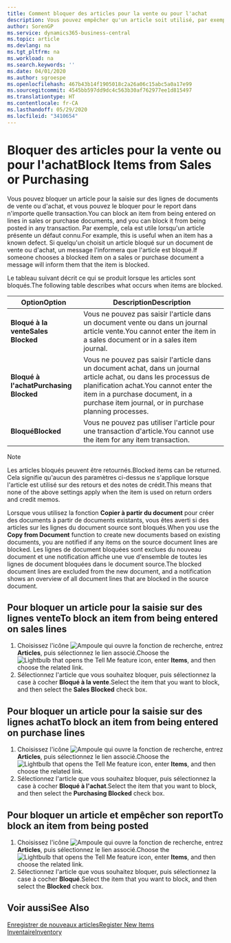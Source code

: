 ```yaml
---
title: Comment bloquer des articles pour la vente ou pour l'achat
description: Vous pouvez empêcher qu'un article soit utilisé, par exemple, dans des documents de vente ou d'achat.
author: SorenGP
ms.service: dynamics365-business-central
ms.topic: article
ms.devlang: na
ms.tgt_pltfrm: na
ms.workload: na
ms.search.keywords: ''
ms.date: 04/01/2020
ms.author: sgroespe
ms.openlocfilehash: 467b43b14f1905018c2a26a06c15abc5a0a17e99
ms.sourcegitcommit: 4545bb597dd9dc4c563b30af762977ee1d815497
ms.translationtype: HT
ms.contentlocale: fr-CA
ms.lasthandoff: 05/29/2020
ms.locfileid: "3410654"
---
```

# <a name="block-items-from-sales-or-purchasing"></a><span data-ttu-id="06104-103">Bloquer des articles pour la vente ou pour l'achat</span><span class="sxs-lookup"><span data-stu-id="06104-103">Block Items from Sales or Purchasing</span></span>
<span data-ttu-id="06104-104">Vous pouvez bloquer un article pour la saisie sur des lignes de documents de vente ou d'achat, et vous pouvez le bloquer pour le report dans n'importe quelle transaction.</span><span class="sxs-lookup"><span data-stu-id="06104-104">You can block an item from being entered on lines in sales or purchase documents, and you can block it from being posted in any transaction.</span></span> <span data-ttu-id="06104-105">Par exemple, cela est utile lorsqu'un article présente un défaut connu.</span><span class="sxs-lookup"><span data-stu-id="06104-105">For example, this is useful when an item has a known defect.</span></span> <span data-ttu-id="06104-106">Si quelqu'un choisit un article bloqué sur un document de vente ou d'achat, un message l'informera que l'article est bloqué.</span><span class="sxs-lookup"><span data-stu-id="06104-106">If someone chooses a blocked item on a sales or purchase document a message will inform them that the item is blocked.</span></span>

<span data-ttu-id="06104-107">Le tableau suivant décrit ce qui se produit lorsque les articles sont bloqués.</span><span class="sxs-lookup"><span data-stu-id="06104-107">The following table describes what occurs when items are blocked.</span></span>  

|<span data-ttu-id="06104-108">Option</span><span class="sxs-lookup"><span data-stu-id="06104-108">Option</span></span>|<span data-ttu-id="06104-109">Description</span><span class="sxs-lookup"><span data-stu-id="06104-109">Description</span></span>|  
|--------------------|------------|  
|<span data-ttu-id="06104-110">**Bloqué à la vente**</span><span class="sxs-lookup"><span data-stu-id="06104-110">**Sales Blocked**</span></span>|<span data-ttu-id="06104-111">Vous ne pouvez pas saisir l'article dans un document vente ou dans un journal article vente.</span><span class="sxs-lookup"><span data-stu-id="06104-111">You cannot enter the item in a sales document or in a sales item journal.</span></span>|  
|<span data-ttu-id="06104-112">**Bloqué à l'achat**</span><span class="sxs-lookup"><span data-stu-id="06104-112">**Purchasing Blocked**</span></span>|<span data-ttu-id="06104-113">Vous ne pouvez pas saisir l'article dans un document achat, dans un journal article achat, ou dans les processus de planification achat.</span><span class="sxs-lookup"><span data-stu-id="06104-113">You cannot enter the item in a purchase document, in a purchase item journal, or in purchase planning processes.</span></span>|  
|<span data-ttu-id="06104-114">**Bloqué**</span><span class="sxs-lookup"><span data-stu-id="06104-114">**Blocked**</span></span>|<span data-ttu-id="06104-115">Vous ne pouvez pas utiliser l'article pour une transaction d'article.</span><span class="sxs-lookup"><span data-stu-id="06104-115">You cannot use the item for any item transaction.</span></span>|  

> [!NOTE]
> <span data-ttu-id="06104-116">Les articles bloqués peuvent être retournés.</span><span class="sxs-lookup"><span data-stu-id="06104-116">Blocked items can be returned.</span></span> <span data-ttu-id="06104-117">Cela signifie qu'aucun des paramètres ci-dessus ne s'applique lorsque l'article est utilisé sur des retours et des notes de crédit.</span><span class="sxs-lookup"><span data-stu-id="06104-117">This means that none of the above settings apply when the item is used on return orders and credit memos.</span></span>

<span data-ttu-id="06104-118">Lorsque vous utilisez la fonction **Copier à partir du document** pour créer des documents à partir de documents existants, vous êtes averti si des articles sur les lignes du document source sont bloqués.</span><span class="sxs-lookup"><span data-stu-id="06104-118">When you use the **Copy from Document** function to create new documents based on existing documents, you are notified if any items on the source document lines are blocked.</span></span> <span data-ttu-id="06104-119">Les lignes de document bloquées sont exclues du nouveau document et une notification affiche une vue d'ensemble de toutes les lignes de document bloquées dans le document source.</span><span class="sxs-lookup"><span data-stu-id="06104-119">The blocked document lines are excluded from the new document, and a notification shows an overview of all document lines that are blocked in the source document.</span></span>

## <a name="to-block-an-item-from-being-entered-on-sales-lines"></a><span data-ttu-id="06104-120">Pour bloquer un article pour la saisie sur des lignes vente</span><span class="sxs-lookup"><span data-stu-id="06104-120">To block an item from being entered on sales lines</span></span>  
1.  <span data-ttu-id="06104-121">Choisissez l'icône ![Ampoule qui ouvre la fonction de recherche](media/ui-search/search_small.png "Dites-moi ce que vous voulez faire"), entrez **Articles**, puis sélectionnez le lien associé.</span><span class="sxs-lookup"><span data-stu-id="06104-121">Choose the ![Lightbulb that opens the Tell Me feature](media/ui-search/search_small.png "Tell me what you want to do") icon, enter **Items**, and then choose the related link.</span></span>  
2.  <span data-ttu-id="06104-122">Sélectionnez l'article que vous souhaitez bloquer, puis sélectionnez la case à cocher **Bloqué à la vente**.</span><span class="sxs-lookup"><span data-stu-id="06104-122">Select the item that you want to block, and then select the **Sales Blocked** check box.</span></span>  

## <a name="to-block-an-item-from-being-entered-on-purchase-lines"></a><span data-ttu-id="06104-123">Pour bloquer un article pour la saisie sur des lignes achat</span><span class="sxs-lookup"><span data-stu-id="06104-123">To block an item from being entered on purchase lines</span></span>  
1.  <span data-ttu-id="06104-124">Choisissez l'icône ![Ampoule qui ouvre la fonction de recherche](media/ui-search/search_small.png "Dites-moi ce que vous voulez faire"), entrez **Articles**, puis sélectionnez le lien associé.</span><span class="sxs-lookup"><span data-stu-id="06104-124">Choose the ![Lightbulb that opens the Tell Me feature](media/ui-search/search_small.png "Tell me what you want to do") icon, enter **Items**, and then choose the related link.</span></span>  
2.  <span data-ttu-id="06104-125">Sélectionnez l'article que vous souhaitez bloquer, puis sélectionnez la case à cocher **Bloqué à l'achat**.</span><span class="sxs-lookup"><span data-stu-id="06104-125">Select the item that you want to block, and then select the **Purchasing Blocked** check box.</span></span>  

## <a name="to-block-an-item-from-being-posted"></a><span data-ttu-id="06104-126">Pour bloquer un article et empêcher son report</span><span class="sxs-lookup"><span data-stu-id="06104-126">To block an item from being posted</span></span>
1. <span data-ttu-id="06104-127">Choisissez l'icône ![Ampoule qui ouvre la fonction de recherche](media/ui-search/search_small.png "Dites-moi ce que vous voulez faire"), entrez **Articles**, puis sélectionnez le lien associé.</span><span class="sxs-lookup"><span data-stu-id="06104-127">Choose the ![Lightbulb that opens the Tell Me feature](media/ui-search/search_small.png "Tell me what you want to do") icon, enter **Items**, and then choose the related link.</span></span>
2. <span data-ttu-id="06104-128">Sélectionnez l'article que vous souhaitez bloquer, puis sélectionnez la case à cocher **Bloqué**.</span><span class="sxs-lookup"><span data-stu-id="06104-128">Select the item that you want to block, and then select the **Blocked** check box.</span></span>

## <a name="see-also"></a><span data-ttu-id="06104-129">Voir aussi</span><span class="sxs-lookup"><span data-stu-id="06104-129">See Also</span></span>  
[<span data-ttu-id="06104-130">Enregistrer de nouveaux articles</span><span class="sxs-lookup"><span data-stu-id="06104-130">Register New Items</span></span>](inventory-how-register-new-items.md)  
[<span data-ttu-id="06104-131">Inventaire</span><span class="sxs-lookup"><span data-stu-id="06104-131">Inventory</span></span>](inventory-manage-inventory.md)  
